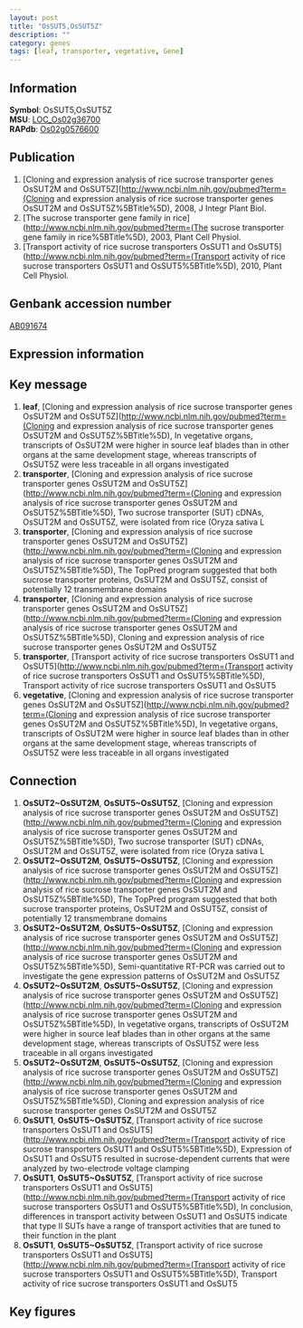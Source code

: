 ```yaml
---
layout: post
title: "OsSUT5,OsSUT5Z"
description: ""
category: genes
tags: [leaf, transporter, vegetative, Gene]
---
```


## Information
__Symbol__: OsSUT5,OsSUT5Z  
__MSU__: [LOC_Os02g36700](http://rice.plantbiology.msu.edu/cgi-bin/ORF_infopage.cgi?orf=LOC_Os02g36700)  
__RAPdb__: [Os02g0576600](http://rapdb.dna.affrc.go.jp/viewer/gbrowse_details/irgsp1?name=Os02g0576600)  

## Publication
1. [Cloning and expression analysis of rice sucrose transporter genes OsSUT2M and OsSUT5Z](http://www.ncbi.nlm.nih.gov/pubmed?term=(Cloning and expression analysis of rice sucrose transporter genes OsSUT2M and OsSUT5Z%5BTitle%5D), 2008, J Integr Plant Biol.
2. [The sucrose transporter gene family in rice](http://www.ncbi.nlm.nih.gov/pubmed?term=(The sucrose transporter gene family in rice%5BTitle%5D), 2003, Plant Cell Physiol.
3. [Transport activity of rice sucrose transporters OsSUT1 and OsSUT5](http://www.ncbi.nlm.nih.gov/pubmed?term=(Transport activity of rice sucrose transporters OsSUT1 and OsSUT5%5BTitle%5D), 2010, Plant Cell Physiol.

## Genbank accession number
[AB091674](http://www.ncbi.nlm.nih.gov/nuccore/AB091674)

## Expression information

## Key message
1. __leaf__, [Cloning and expression analysis of rice sucrose transporter genes OsSUT2M and OsSUT5Z](http://www.ncbi.nlm.nih.gov/pubmed?term=(Cloning and expression analysis of rice sucrose transporter genes OsSUT2M and OsSUT5Z%5BTitle%5D),  In vegetative organs, transcripts of OsSUT2M were higher in source leaf blades than in other organs at the same development stage, whereas transcripts of OsSUT5Z were less traceable in all organs investigated
2. __transporter__, [Cloning and expression analysis of rice sucrose transporter genes OsSUT2M and OsSUT5Z](http://www.ncbi.nlm.nih.gov/pubmed?term=(Cloning and expression analysis of rice sucrose transporter genes OsSUT2M and OsSUT5Z%5BTitle%5D), Two sucrose transporter (SUT) cDNAs, OsSUT2M and OsSUT5Z, were isolated from rice (Oryza sativa L
3. __transporter__, [Cloning and expression analysis of rice sucrose transporter genes OsSUT2M and OsSUT5Z](http://www.ncbi.nlm.nih.gov/pubmed?term=(Cloning and expression analysis of rice sucrose transporter genes OsSUT2M and OsSUT5Z%5BTitle%5D),  The TopPred program suggested that both sucrose transporter proteins, OsSUT2M and OsSUT5Z, consist of potentially 12 transmembrane domains
4. __transporter__, [Cloning and expression analysis of rice sucrose transporter genes OsSUT2M and OsSUT5Z](http://www.ncbi.nlm.nih.gov/pubmed?term=(Cloning and expression analysis of rice sucrose transporter genes OsSUT2M and OsSUT5Z%5BTitle%5D), Cloning and expression analysis of rice sucrose transporter genes OsSUT2M and OsSUT5Z
5. __transporter__, [Transport activity of rice sucrose transporters OsSUT1 and OsSUT5](http://www.ncbi.nlm.nih.gov/pubmed?term=(Transport activity of rice sucrose transporters OsSUT1 and OsSUT5%5BTitle%5D), Transport activity of rice sucrose transporters OsSUT1 and OsSUT5
6. __vegetative__, [Cloning and expression analysis of rice sucrose transporter genes OsSUT2M and OsSUT5Z](http://www.ncbi.nlm.nih.gov/pubmed?term=(Cloning and expression analysis of rice sucrose transporter genes OsSUT2M and OsSUT5Z%5BTitle%5D),  In vegetative organs, transcripts of OsSUT2M were higher in source leaf blades than in other organs at the same development stage, whereas transcripts of OsSUT5Z were less traceable in all organs investigated

## Connection
1. __OsSUT2~OsSUT2M__, __OsSUT5~OsSUT5Z__, [Cloning and expression analysis of rice sucrose transporter genes OsSUT2M and OsSUT5Z](http://www.ncbi.nlm.nih.gov/pubmed?term=(Cloning and expression analysis of rice sucrose transporter genes OsSUT2M and OsSUT5Z%5BTitle%5D), Two sucrose transporter (SUT) cDNAs, OsSUT2M and OsSUT5Z, were isolated from rice (Oryza sativa L
2. __OsSUT2~OsSUT2M__, __OsSUT5~OsSUT5Z__, [Cloning and expression analysis of rice sucrose transporter genes OsSUT2M and OsSUT5Z](http://www.ncbi.nlm.nih.gov/pubmed?term=(Cloning and expression analysis of rice sucrose transporter genes OsSUT2M and OsSUT5Z%5BTitle%5D),  The TopPred program suggested that both sucrose transporter proteins, OsSUT2M and OsSUT5Z, consist of potentially 12 transmembrane domains
3. __OsSUT2~OsSUT2M__, __OsSUT5~OsSUT5Z__, [Cloning and expression analysis of rice sucrose transporter genes OsSUT2M and OsSUT5Z](http://www.ncbi.nlm.nih.gov/pubmed?term=(Cloning and expression analysis of rice sucrose transporter genes OsSUT2M and OsSUT5Z%5BTitle%5D),  Semi-quantitative RT-PCR was carried out to investigate the gene expression patterns of OsSUT2M and OsSUT5Z
4. __OsSUT2~OsSUT2M__, __OsSUT5~OsSUT5Z__, [Cloning and expression analysis of rice sucrose transporter genes OsSUT2M and OsSUT5Z](http://www.ncbi.nlm.nih.gov/pubmed?term=(Cloning and expression analysis of rice sucrose transporter genes OsSUT2M and OsSUT5Z%5BTitle%5D),  In vegetative organs, transcripts of OsSUT2M were higher in source leaf blades than in other organs at the same development stage, whereas transcripts of OsSUT5Z were less traceable in all organs investigated
5. __OsSUT2~OsSUT2M__, __OsSUT5~OsSUT5Z__, [Cloning and expression analysis of rice sucrose transporter genes OsSUT2M and OsSUT5Z](http://www.ncbi.nlm.nih.gov/pubmed?term=(Cloning and expression analysis of rice sucrose transporter genes OsSUT2M and OsSUT5Z%5BTitle%5D), Cloning and expression analysis of rice sucrose transporter genes OsSUT2M and OsSUT5Z
6. __OsSUT1__, __OsSUT5~OsSUT5Z__, [Transport activity of rice sucrose transporters OsSUT1 and OsSUT5](http://www.ncbi.nlm.nih.gov/pubmed?term=(Transport activity of rice sucrose transporters OsSUT1 and OsSUT5%5BTitle%5D),  Expression of OsSUT1 and OsSUT5 resulted in sucrose-dependent currents that were analyzed by two-electrode voltage clamping
7. __OsSUT1__, __OsSUT5~OsSUT5Z__, [Transport activity of rice sucrose transporters OsSUT1 and OsSUT5](http://www.ncbi.nlm.nih.gov/pubmed?term=(Transport activity of rice sucrose transporters OsSUT1 and OsSUT5%5BTitle%5D),  In conclusion, differences in transport activity between OsSUT1 and OsSUT5 indicate that type II SUTs have a range of transport activities that are tuned to their function in the plant
8. __OsSUT1__, __OsSUT5~OsSUT5Z__, [Transport activity of rice sucrose transporters OsSUT1 and OsSUT5](http://www.ncbi.nlm.nih.gov/pubmed?term=(Transport activity of rice sucrose transporters OsSUT1 and OsSUT5%5BTitle%5D), Transport activity of rice sucrose transporters OsSUT1 and OsSUT5

## Key figures


